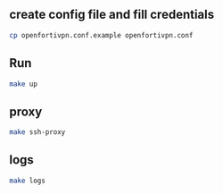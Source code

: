 ## create config file and fill credentials
```bash
cp openfortivpn.conf.example openfortivpn.conf
```

## Run

```bash
make up
```

## proxy

```bash
make ssh-proxy             
```

## logs

```bash
make logs             
```
